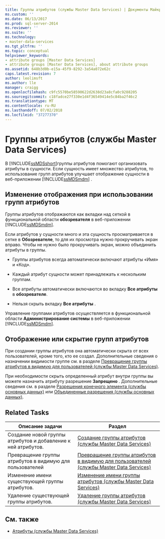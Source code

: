 ```yaml
---
title: Группы атрибутов (службы Master Data Services) | Документы Майкрософт
ms.custom: ''
ms.date: 06/13/2017
ms.prod: sql-server-2014
ms.reviewer: ''
ms.suite: ''
ms.technology:
- master-data-services
ms.tgt_pltfrm: ''
ms.topic: conceptual
helpviewer_keywords:
- attribute groups [Master Data Services]
- attribute groups [Master Data Services], about attribute groups
ms.assetid: 648b3d0b-e15a-45f9-8292-3a54a072e62c
caps.latest.revision: 7
author: leolimsft
ms.author: lle
manager: craigg
ms.openlocfilehash: c9fc5570be58590622d2638d23a8cfa0c9288205
ms.sourcegitcommit: c18fadce27f330e1d4f36549414e5c84ba2f46c2
ms.translationtype: MT
ms.contentlocale: ru-RU
ms.lasthandoff: 07/02/2018
ms.locfileid: "37277370"
---
```

# <a name="attribute-groups-master-data-services"></a>Группы атрибутов (службы Master Data Services)
  В [!INCLUDE[ssMDSshort](../includes/ssmdsshort-md.md)]группы атрибутов помогают организовать атрибуты в сущности. Если сущность имеет множество атрибутов, то использование групп атрибутов улучшает отображение сущности в веб-приложении [!INCLUDE[ssMDSmdm](../includes/ssmdsmdm-md.md)] .  
  
## <a name="how-attribute-groups-change-the-display"></a>Изменение отображения при использовании групп атрибутов  
 Группы атрибутов отображаются как вкладки над сеткой в функциональной области **обозревателя** в веб-приложении [!INCLUDE[ssMDSmdm](../includes/ssmdsmdm-md.md)].  
  
 Если атрибутов у сущности много и эта сущность просматривается в сетке в **Обозревателе**, то для их просмотра нужно прокручивать экран вправо. Чтобы не нужно было прокручивать экран, можно объединить атрибуты в группы.  
  
-   Группы атрибутов всегда автоматически включают атрибуты «Имя» и «Код».  
  
-   Каждый атрибут сущности может принадлежать к нескольким группам.  
  
-   Все атрибуты автоматически включаются во вкладку **Все атрибуты** в **обозревателе**.  
  
-   Нельзя скрыть вкладку **Все атрибуты** .  
  
 Управление группами атрибутов осуществляется в функциональной области **Администрирование системы** в веб-приложении [!INCLUDE[ssMDSmdm](../includes/ssmdsmdm-md.md)].  
  
## <a name="show-or-hide-attribute-groups"></a>Отображение или скрытие групп атрибутов  
 При создании группы атрибутов она автоматически скрыта от всех пользователей, кроме того, кто ее создал. Дополнительные сведения о назначении видимости группе см. в разделе [Превращение группы атрибутов в видимую для пользователей &#40;службы Master Data Services&#41;](make-an-attribute-group-visible-to-users-master-data-services.md).  
  
 При необходимости скрыть определенный атрибут внутри группы вы можете назначить атрибуту разрешение **Запрещено** . Дополнительные сведения см. в разделе [Разрешения конечного элемента (службы основных данных)](../../2014/master-data-services/leaf-permissions-master-data-services.md) или [Объединенные разрешения (службы основных данных)](../../2014/master-data-services/consolidated-permissions-master-data-services.md).  
  
## <a name="related-tasks"></a>Related Tasks  
  
|Описание задачи|Раздел|  
|----------------------|-----------|  
|Создание новой группы атрибутов и добавление к ней атрибутов.|[Создание группы атрибутов &#40;службы Master Data Services&#41;](../../2014/master-data-services/create-an-attribute-group-master-data-services.md)|  
|Превращение группы атрибутов в видимую для пользователей|[Превращение группы атрибутов в видимую для пользователей &#40;службы Master Data Services&#41;](make-an-attribute-group-visible-to-users-master-data-services.md)|  
|Изменение имени существующей группы атрибутов.|[Изменение имени группы атрибутов &#40;службы Master Data Services&#41;](../../2014/master-data-services/change-an-attribute-group-name-master-data-services.md)|  
|Удаление существующей группы атрибутов.|[Удаление группы атрибутов &#40;службы Master Data Services&#41;](../../2014/master-data-services/delete-an-attribute-group-master-data-services.md)|  
  
## <a name="related-content"></a>См. также  
  
-   [Атрибуты &#40;службы Master Data Services&#41;](../../2014/master-data-services/attributes-master-data-services.md)  
  
  
